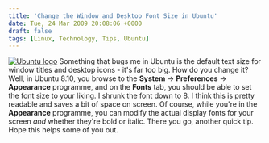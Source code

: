 ```yaml
---
title: 'Change the Window and Desktop Font Size in Ubuntu'
date: Tue, 24 Mar 2009 20:08:06 +0000
draft: false
tags: [Linux, Technology, Tips, Ubuntu]
---
```


[![Ubuntu logo](http://gerard.interwebworld.co.uk/files/2011/02/ubuntu-logo.jpg)](http://gerard.interwebworld.co.uk/files/2011/02/ubuntu-logo.jpg) Something that bugs me in Ubuntu is the default text size for window titles and desktop icons - it's far too big. How do you change it? Well, in Ubuntu 8.10, you browse to the **System** -\> **Preferences** -\> **Appearance** programme, and on the **Fonts** tab, you should be able to set the font size to your liking. I shrunk the font down to 8. I think this is pretty readable and saves a bit of space on screen. Of course, while you're in the **Appearance** programme, you can modify the actual display fonts for your screen _and_ whether they're bold or italic. There you go, another quick tip. Hope this helps some of you out.